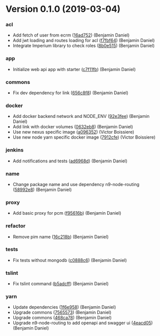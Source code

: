 # Version 0.1.0 (2019-03-04)


### acl

* Add fetch of user from ecrm ([16ad752](https://github.com/neo9/n9-node-gateway-skeleton/commit/16ad752)) (Benjamin Daniel)
* Add jwt loading and routes loading for acl ([f7fbf64](https://github.com/neo9/n9-node-gateway-skeleton/commit/f7fbf64)) (Benjamin Daniel)
* Integrate Imperium library to check roles ([8b0e515](https://github.com/neo9/n9-node-gateway-skeleton/commit/8b0e515)) (Benjamin Daniel)

### app

* Initialize web api app with starter ([c7f11fb](https://github.com/neo9/n9-node-gateway-skeleton/commit/c7f11fb)) (Benjamin Daniel)

### commons

* Fix dev dependency for link ([656c8f8](https://github.com/neo9/n9-node-gateway-skeleton/commit/656c8f8)) (Benjamin Daniel)

### docker

* Add docker backend network and NODE_ENV ([92e3fee](https://github.com/neo9/n9-node-gateway-skeleton/commit/92e3fee)) (Benjamin Daniel)
* Add link with docker volumes ([0632eb8](https://github.com/neo9/n9-node-gateway-skeleton/commit/0632eb8)) (Benjamin Daniel)
* Use new nexus specific image ([a096352](https://github.com/neo9/n9-node-gateway-skeleton/commit/a096352)) (Victor Boissiere)
* Use new node yarn specific docker image ([7912cfe](https://github.com/neo9/n9-node-gateway-skeleton/commit/7912cfe)) (Victor Boissiere)

### jenkins

* Add notifications and tests ([ad6968d](https://github.com/neo9/n9-node-gateway-skeleton/commit/ad6968d)) (Benjamin Daniel)

### name

* Change package name and use dependency n9-node-routing ([58992e8](https://github.com/neo9/n9-node-gateway-skeleton/commit/58992e8)) (Benjamin Daniel)

### proxy

* Add basic proxy for pcm ([f95616b](https://github.com/neo9/n9-node-gateway-skeleton/commit/f95616b)) (Benjamin Daniel)

### refactor

* Remove pim name ([16c218b](https://github.com/neo9/n9-node-gateway-skeleton/commit/16c218b)) (Benjamin Daniel)

### tests

* Fix tests without mongodb ([c0888c6](https://github.com/neo9/n9-node-gateway-skeleton/commit/c0888c6)) (Benjamin Daniel)

### tslint

* Fix tslint command ([b5adcff](https://github.com/neo9/n9-node-gateway-skeleton/commit/b5adcff)) (Benjamin Daniel)

### yarn

* Update dependencies ([1f6e958](https://github.com/neo9/n9-node-gateway-skeleton/commit/1f6e958)) (Benjamin Daniel)
* Upgrade commons ([7565573](https://github.com/neo9/n9-node-gateway-skeleton/commit/7565573)) (Benjamin Daniel)
* Upgrade commons ([468ca78](https://github.com/neo9/n9-node-gateway-skeleton/commit/468ca78)) (Benjamin Daniel)
* Upgrade n9-node-routing to add openapi and swagger ui ([4eacd05](https://github.com/neo9/n9-node-gateway-skeleton/commit/4eacd05)) (Benjamin Daniel)



